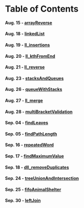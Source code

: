 # Table of Contents

#### Aug. 15 - [arrayReverse](arrayReverse)
#### Aug. 18 - [linkedList](linkedList)
#### Aug. 19 - [ll_insertions](linkedListInserts)
#### Aug. 20 - [ll_kthFromEnd](ll_kthFromEnd)
#### Aug. 21 - [ll_reverse](ll_reverse)
#### Aug. 23 - [stacksAndQueues](stacksAndQueues)
#### Aug. 26 - [queueWithStacks](queueWithStacks)
#### Aug. 27 - [ll_merge](ll_merge)
#### Aug. 28 - [multiBracketValidation](multiBracketValidation)
#### Sep. 04 - [findLeaves](findLeaves)
#### Sep. 05 - [findPathLength](findPathLength)
#### Sep. 16 - [repeatedWord](repeatedWord)
#### Sep. 17 - [findMaximumValue](findMaximumValue)
#### Sep. 18 - [dll_removeDuplicates](dll_removeDuplicates)
#### Sep. 24 - [treeUnionAndIntersection](treeUnionAndIntersection)
#### Sep. 25 - [fifoAnimalShelter](fifoAnimalShelter)
#### Sep. 30 - [leftJoin](leftJoin)
